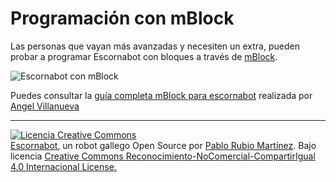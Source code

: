 # Programación con mBlock

Las personas que vayan más avanzadas y necesiten un extra, pueden probar a programar Escornabot con bloques a través de [mBlock](http://www.mblock.cc/).

![Escornabot con mBlock](http://www.mecatronicalab.es/wp-content/uploads/2018/05/escornabot-768x576.jpg)

Puedes consultar la [guía completa mBlock para escornabot](http://www.mecatronicalab.es/escornabot-programando-el-robot-escornabot-con-mblock/) realizada por [Angel Villanueva](https://twitter.com/avilmaru)

---

[![Licencia Creative Commons](https://licensebuttons.net/l/by-nc-sa/4.0/80x15.png)](https://creativecommons.org/licenses/by-nc-sa/4.0/)  
[Escornabot](http://escornabot.com/web/), un robot gallego Open Source por [Pablo Rubio Martínez](https://legacy.gitbook.com/@pablorubiomartinez).  Bajo licencia [Creative Commons Reconocimiento-NoComercial-CompartirIgual 4.0 Internacional License.](https://creativecommons.org/licenses/by-nc-sa/4.0/)



